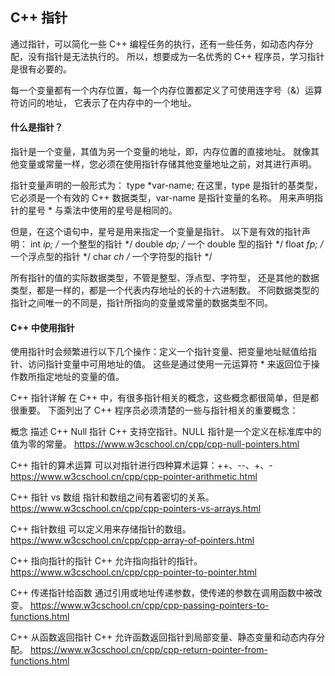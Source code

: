 

## C++ 指针
通过指针，可以简化一些 C++ 编程任务的执行，还有一些任务，如动态内存分配，没有指针是无法执行的。
所以，想要成为一名优秀的 C++ 程序员，学习指针是很有必要的。

每一个变量都有一个内存位置，每一个内存位置都定义了可使用连字号（&）运算符访问的地址，
它表示了在内存中的一个地址。





#### 什么是指针？
指针是一个变量，其值为另一个变量的地址，即，内存位置的直接地址。
就像其他变量或常量一样，您必须在使用指针存储其他变量地址之前，对其进行声明。

指针变量声明的一般形式为：
type *var-name;
在这里，type 是指针的基类型，它必须是一个有效的 C++ 数据类型，var-name 是指针变量的名称。
用来声明指针的星号 * 与乘法中使用的星号是相同的。


但是，在这个语句中，星号是用来指定一个变量是指针。
以下是有效的指针声明：
int    *ip;    /* 一个整型的指针 */
double *dp;    /* 一个 double 型的指针 */
float  *fp;    /* 一个浮点型的指针 */
char   *ch     /* 一个字符型的指针 */


所有指针的值的实际数据类型，不管是整型、浮点型、字符型，
还是其他的数据类型，都是一样的，都是一个代表内存地址的长的十六进制数。
不同数据类型的指针之间唯一的不同是，指针所指向的变量或常量的数据类型不同。

#### C++ 中使用指针
使用指针时会频繁进行以下几个操作：定义一个指针变量、把变量地址赋值给指针、访问指针变量中可用地址的值。
这些是通过使用一元运算符 * 来返回位于操作数所指定地址的变量的值。




C++ 指针详解
在 C++ 中，有很多指针相关的概念，这些概念都很简单，但是都很重要。
下面列出了 C++ 程序员必须清楚的一些与指针相关的重要概念：

概念	            描述
C++ Null 指针	    C++ 支持空指针。NULL 指针是一个定义在标准库中的值为零的常量。
https://www.w3cschool.cn/cpp/cpp-null-pointers.html

C++ 指针的算术运算	 可以对指针进行四种算术运算：++、--、+、-
https://www.w3cschool.cn/cpp/cpp-pointer-arithmetic.html

C++ 指针 vs 数组	指针和数组之间有着密切的关系。
https://www.w3cschool.cn/cpp/cpp-pointers-vs-arrays.html

C++ 指针数组	    可以定义用来存储指针的数组。
https://www.w3cschool.cn/cpp/cpp-array-of-pointers.html

C++ 指向指针的指针	C++ 允许指向指针的指针。
https://www.w3cschool.cn/cpp/cpp-pointer-to-pointer.html

C++ 传递指针给函数	通过引用或地址传递参数，使传递的参数在调用函数中被改变。
https://www.w3cschool.cn/cpp/cpp-passing-pointers-to-functions.html

C++ 从函数返回指针	C++ 允许函数返回指针到局部变量、静态变量和动态内存分配。
https://www.w3cschool.cn/cpp/cpp-return-pointer-from-functions.html


